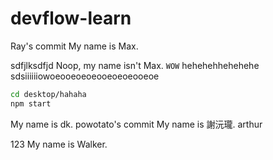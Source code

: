 # devflow-learn

Ray's commit
My name is Max.

sdfjlksdfjd
Noop, my name isn't Max.
`WOW`
hehehehhehehehe
sdsiiiiiiowoeooeoeoeooeoeoeooeoe

```bash
cd desktop/hahaha
npm start
```

My name is dk.
powotato's commit
My name is 謝沅瓏.
arthur

123
My name is Walker.

